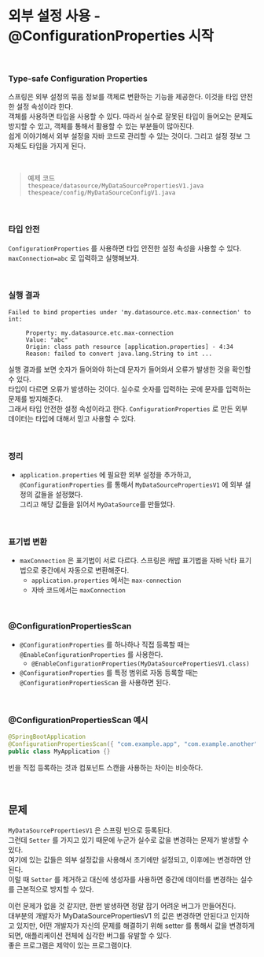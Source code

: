 # 외부 설정 사용 - @ConfigurationProperties 시작

<br>

### Type-safe Configuration Properties
스프링은 외부 설정의 묶음 정보를 객체로 변환하는 기능을 제공한다. 이것을 타입 안전한 설정 속성이라 한다.<br>
객체를 사용하면 타입을 사용할 수 있다. 따라서 실수로 잘못된 타입이 들어오는 문제도 방지할 수 있고, 객체를 통해서 활용할 수 있는 부분들이 많아진다.<br>
쉽게 이야기해서 외부 설정을 자바 코드로 관리할 수 있는 것이다. 그리고 설정 정보 그 자체도 타입을 가지게 된다.

<br>

> 예제 코드<br>
> ```thespeace/datasource/MyDataSourcePropertiesV1.java```<br>
> ```thespeace/config/MyDataSourceConfigV1.java```

<br>

### 타입 안전
```ConfigurationProperties``` 를 사용하면 타입 안전한 설정 속성을 사용할 수 있다.<br>
```maxConnection=abc``` 로 입력하고 실행해보자.

<br>

### 실행 결과
```
Failed to bind properties under 'my.datasource.etc.max-connection' to int:

     Property: my.datasource.etc.max-connection
     Value: "abc"
     Origin: class path resource [application.properties] - 4:34
     Reason: failed to convert java.lang.String to int ...
```
실행 결과를 보면 숫자가 들어와야 하는데 문자가 들어와서 오류가 발생한 것을 확인할 수 있다.<br>
타입이 다르면 오류가 발생하는 것이다. 실수로 숫자를 입력하는 곳에 문자를 입력하는 문제를 방지해준다.<br>
그래서 타입 안전한 설정 속성이라고 한다. ```ConfigurationProperties``` 로 만든 외부 데이터는 타입에 대해서 믿고 사용할 수 있다.

<br>

### 정리
* ```application.properties``` 에 필요한 외부 설정을 추가하고, ```@ConfigurationProperties``` 를 통해서 ```MyDataSourcePropertiesV1``` 에 외부 설정의 값들을 설정했다.<br>
  그리고 해당 값들을 읽어서 ```MyDataSource```를 만들었다.

<br>

### 표기법 변환
* ```maxConnection``` 은 표기법이 서로 다르다. 스프링은 캐밥 표기법을 자바 낙타 표기법으로 중간에서 자동으로 변환해준다.
  * ```application.properties``` 에서는 ```max-connection```
  * 자바 코드에서는 ```maxConnection```

<br>

### @ConfigurationPropertiesScan
* ```@ConfigurationProperties``` 를 하나하나 직접 등록할 때는 ```@EnableConfigurationProperties``` 를 사용한다.
  * ```@EnableConfigurationProperties(MyDataSourcePropertiesV1.class)```
* ```@ConfigurationProperties``` 를 특정 범위로 자동 등록할 때는 ```@ConfigurationPropertiesScan``` 을 사용하면 된다.

<br>

### @ConfigurationPropertiesScan 예시
```java
@SpringBootApplication
@ConfigurationPropertiesScan({ "com.example.app", "com.example.another" })
public class MyApplication {}
```
빈을 직접 등록하는 것과 컴포넌트 스캔을 사용하는 차이는 비슷하다.

<br>

## 문제
```MyDataSourcePropertiesV1``` 은 스프링 빈으로 등록된다.<br>
그런데 ```Setter``` 를 가지고 있기 때문에 누군가 실수로 값을 변경하는 문제가 발생할 수 있다.<br>
여기에 있는 값들은 외부 설정값을 사용해서 초기에만 설정되고, 이후에는 변경하면 안된다.<br>
이럴 때 ```Setter``` 를 제거하고 대신에 생성자를 사용하면 중간에 데이터를 변경하는 실수를 근본적으로 방지할 수 있다.

이런 문제가 없을 것 같지만, 한번 발생하면 정말 잡기 어려운 버그가 만들어진다.<br>
대부분의 개발자가 MyDataSourcePropertiesV1 의 값은 변경하면 안된다고 인지하고 있지만, 어떤 개발자가 자신의 문제를 해결하기 위해 setter 를 통해서 값을 변경하게 되면,
애플리케이션 전체에 심각한 버그를 유발할 수 있다.<br>
좋은 프로그램은 제약이 있는 프로그램이다.